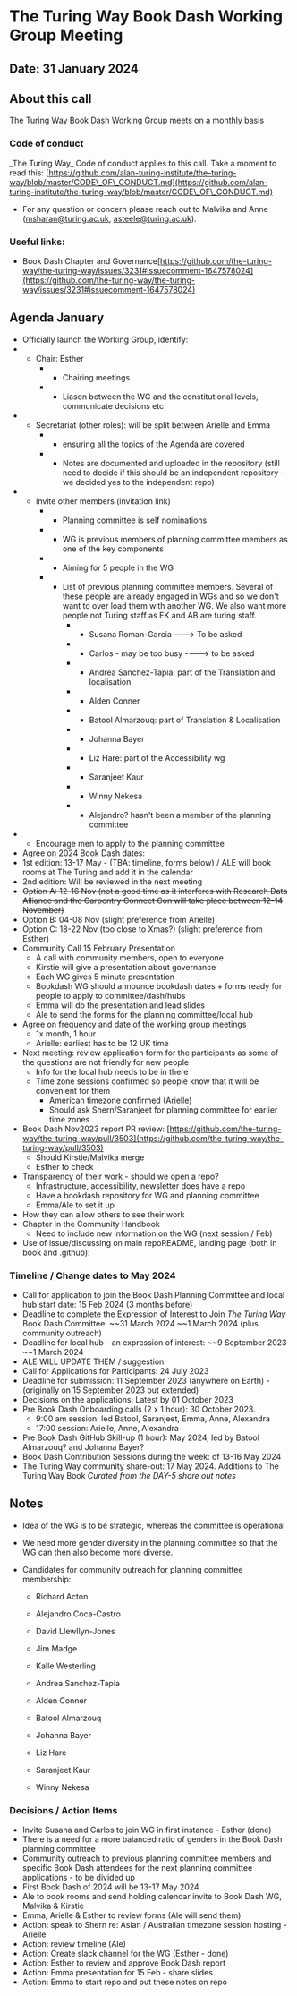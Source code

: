 # The Turing Way Book Dash Working Group Meeting
## Date: 31 January 2024


## About this call

The Turing Way Book Dash Working Group meets on a monthly basis 

### Code of conduct

\_The Turing Way\_ Code of conduct applies to this call. Take a moment to read this: [https://github.com/alan-turing-institute/the-turing-way/blob/master/CODE\_OF\_CONDUCT.md](https://github.com/alan-turing-institute/the-turing-way/blob/master/CODE\_OF\_CONDUCT.md)

* For any question or concern please reach out to Malvika and Anne (msharan@turing.ac.uk, asteele@turing.ac.uk).

### Useful links:

   * Book Dash Chapter and Governance[https://github.com/the-turing-way/the-turing-way/issues/3231#issuecomment-1647578024](https://github.com/the-turing-way/the-turing-way/issues/3231#issuecomment-1647578024)
   

## Agenda January

   * Officially launch the Working Group, identify:
   * - Chair: Esther
       * - Chairing meetings
       * - Liason between the WG and the constitutional levels, communicate decisions etc
   * - Secretariat (other roles): will be split between Arielle and Emma
       * - ensuring all the topics of the Agenda are covered
       * - Notes are documented and uploaded in the repository (still need to decide if this should be an independent repository - we decided yes to the independent repo)
   * - invite other members (invitation link)
       * - Planning committee is self nominations
       * - WG is previous members of planning committee members as one of the key components
       * - Aiming for 5 people in the WG
       * - List of previous planning committee members. Several of these people are already engaged in WGs and so we don't want to over load them with another WG. We also want more people not Turing staff as EK and AB are turing staff.
           * - Susana Roman-Garcia ---> To be asked
           * - Carlos - may be too busy  ----> to be asked
           * - Andrea Sanchez-Tapia: part of the Translation and localisation
           * - Alden Conner
           * - Batool Almarzouq: part of Translation \& Localisation 
           * - Johanna Bayer
           * - Liz Hare: part of the Accessibility wg
           * - Saranjeet Kaur
           * - Winny Nekesa
           * - Alejandro? hasn't been a member of the planning committee
   * - Encourage men to apply to the planning committee
   * Agree on 2024 Book Dash dates: 
   * 1st edition: 13-17 May - (TBA: timeline, forms below) / ALE will book rooms at The Turing and add it in the calendar
   * 2nd edition: Will be reviewed in the next meeting
   * ~~Option A:  12-16 Nov (not a good time as it interferes with Research Data Alliance and the Carpentry Connect Con will take place between 12-14 November)~~
   * Option B: 04-08 Nov (slight preference from Arielle)
   * Option C: 18-22 Nov (too close to Xmas?) (slight preference from Esther)
   * Community Call 15 February  Presentation
       * A call with community members, open to everyone
       * Kirstie will give a presentation about governance 
       * Each WG gives 5 minute presentation
       * Bookdash WG should announce bookdash dates + forms ready for people to apply to committee/dash/hubs
       * Emma will do the presentation and lead slides
       * Ale to send the forms for the planning committee/local hub
   * Agree on frequency and date of the working group meetings
       * 1x month, 1 hour
       * Arielle: earliest has to be 12 UK time
   * Next meeting: review application form for the participants as some of the questions are not friendly for new people
       * Info for the local hub needs to be in there
       * Time zone sessions confirmed so people know that it will be convenient for them
           * American timezone confirmed (Arielle)
           * Should ask Shern/Saranjeet for planning committee for earlier time zones
   * Book Dash Nov2023 report PR review: [https://github.com/the-turing-way/the-turing-way/pull/3503](https://github.com/the-turing-way/the-turing-way/pull/3503)
       * Should Kirstie/Malvika merge
       * Esther to check 
   * Transparency of their work - should we open a repo?
       * Infrastructure, accessibility, newsletter does have a repo
       * Have a bookdash repository for WG and planning committee
       * Emma/Ale to set it up
   * How they can allow others to see their work
   * Chapter in the Community Handbook
       * Need to include new information on the WG (next session / Feb)
   * Use of issue/discussing on main repoREADME, landing page (both in book and .github): 


### Timeline / Change dates to May 2024

   * Call for application to join the Book Dash Planning Committee and local hub start date: 15 Feb 2024 (3 months before)
   * Deadline to complete the Expression of Interest to Join *The Turing Way* Book Dash Committee: ~~31 March 2024 ~~1 March 2024 (plus community outreach)
   * Deadline for local hub - an expression of interest: ~~9 September 2023 ~~1 March 2024
   * ALE WILL UPDATE THEM / suggestion
   * Call for Applications for Participants: 24 July 2023
   * Deadline for submission: 11 September 2023 (anywhere on Earth) - (originally on 15 September 2023 but extended)
   * Decisions on the applications: Latest by 01 October 2023
   * Pre Book Dash Onboarding calls (2 x 1 hour): 30 October 2023. 
       * 9:00 am session: led Batool, Saranjeet, Emma, Anne, Alexandra
       * 17:00 session: Arielle, Anne, Alexandra
   * Pre Book Dash GitHub Skill-up (1 hour): May 2024, led by Batool Almarzouq? and Johanna Bayer?
   * Book Dash Contribution Sessions during the week: of  13-16 May 2024
   * The Turing Way community share-out: 17 May 2024. Additions to The Turing Way Book
*Curated from the DAY-5 share out notes*



## Notes

* Idea of the WG is to be strategic, whereas the committee is operational
* We need more gender diversity in the planning committee so that the WG can then also become more diverse. 
* Candidates for community outreach for planning committee membership:

    - Richard Acton 

    - Alejandro Coca-Castro 

    - David Llewllyn-Jones

    - Jim Madge 

    - Kalle Westerling

    - Andrea Sanchez-Tapia

    - Alden Conner

    - Batool Almarzouq

    - Johanna Bayer

    - Liz Hare

    - Saranjeet Kaur

    - Winny Nekesa

###  Decisions / Action Items

   * Invite Susana and Carlos to join WG in first instance - Esther (done)
   * There is a need for a more balanced ratio of genders in the Book Dash planning committee
   * Community outreach to previous planning committee members and specific Book Dash attendees for the next planning committee applications - to be divided up 
   * First Book Dash of 2024 will be 13-17 May 2024 
   * Ale to book rooms and send holding calendar invite to Book Dash WG, Malvika \& Kirstie
   * Emma, Arielle \& Esther to review forms (Ale will send them)
   * Action: speak to Shern re: Asian / Australian timezone session hosting - Arielle 
   * Action: review timeline (Ale)
   * Action: Create slack channel for the WG (Esther - done)
   * Action: Esther to review and approve Book Dash report 
   * Action: Emma presentation for 15 Feb - share slides
   * Action: Emma to start repo and put these notes on repo

